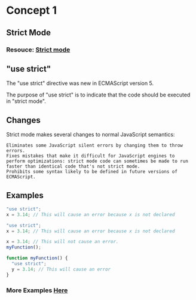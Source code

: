 # Concept 1

## Strict Mode

### Resouce: [Strict mode](https://developer.mozilla.org/en-US/docs/Web/JavaScript/Reference/Strict_mode)

## "use strict"

The "use strict" directive was new in ECMAScript version 5.

The purpose of "use strict" is to indicate that the code should be executed in "strict mode".

## Changes

Strict mode makes several changes to normal JavaScript semantics:

    Eliminates some JavaScript silent errors by changing them to throw errors.
    Fixes mistakes that make it difficult for JavaScript engines to perform optimizations: strict mode code can sometimes be made to run faster than identical code that's not strict mode.
    Prohibits some syntax likely to be defined in future versions of ECMAScript.

## Examples

```javascript
"use strict";
x = 3.14; // This will cause an error because x is not declared
```

```javascript
"use strict";
x = 3.14; // This will cause an error because x is not declared
```

```javascript
x = 3.14; // This will not cause an error.
myFunction();

function myFunction() {
  "use strict";
  y = 3.14; // This will cause an error
}
```

### More Examples [Here](https://www.w3schools.com/js/js_strict.asp)

